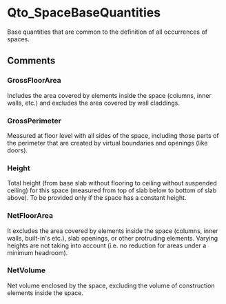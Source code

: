 # Qto_SpaceBaseQuantities

Base quantities that are common to the definition of all occurrences of spaces.<!-- end of definition -->


## Comments

### GrossFloorArea

Includes the area covered by elements inside the space (columns, inner walls, etc.) and excludes the area covered by wall claddings.

### GrossPerimeter

Measured at floor level with all sides of the space, including those parts of the perimeter that are created by virtual boundaries and openings (like doors).

### Height

Total height (from base slab without flooring to ceiling without suspended ceiling) for this space (measured from top of slab below to bottom of slab above). To be provided only if the space has a constant height.

### NetFloorArea

It excludes the area covered by elements inside the space (columns, inner walls, built-in's etc.), slab openings, or other protruding elements. Varying heights are not taking into account (i.e. no reduction for areas under a minimum headroom).

### NetVolume

Net volume enclosed by the space, excluding the volume of construction elements inside the space.

